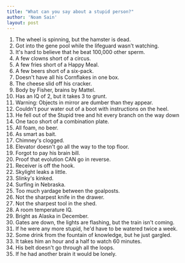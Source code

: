 ```yaml
---
title: "What can you say about a stupid person?"
author: 'Noam Sain'
layout: post
---
```


1. The wheel is spinning, but the hamster is dead.
2. Got into the gene pool while the lifeguard wasn't watching.
3. It's hard to believe that he beat 100,000 other sperm.
4. A few clowns short of a circus.
5. A few fries short of a Happy Meal.
6. A few beers short of a six-pack.
7. Doesn't have all his Cornflakes in one box.
8. The cheese slid off his cracker.
9. Body by Fisher, brains by Mattel.
10. Has an IQ of 2, but it takes 3 to grunt.
11. Warning: Objects in mirror are dumber than they appear.
12. Couldn't pour water out of a boot with instructions on the heel.
13. He fell out of the Stupid tree and hit every branch on the way down
14. One taco short of a combination plate.
15. All foam, no beer.
16. As smart as bait.
17. Chimney's clogged.
18. Elevator doesn't go all the way to the top floor.
19. Forgot to pay his brain bill.
20. Proof that evolution CAN go in reverse.
21. Receiver is off the hook.
22. Skylight leaks a little.
23. Slinky's kinked.
24. Surfing in Nebraska.
25. Too much yardage between the goalposts.
26. Not the sharpest knife in the drawer.
27. Not the sharpest tool in the shed.
28. A room temperature IQ.
29. Bright as Alaska in December.
30. Gates are down, the lights are flashing, but the train isn't coming.
31. If he were any more stupid, he'd have to be watered twice a week.
32. Some drink from the fountain of knowledge, but he just gargled.
33. It takes him an hour and a half to watch 60 minutes.
34. His belt doesn't go through all the loops.
35. If he had another brain it would be lonely.
